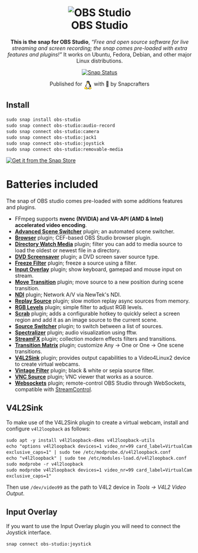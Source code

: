 <h1 align="center">
  <img src="https://avatars1.githubusercontent.com/u/7725691?v=3&s=256" alt="OBS Studio">
  <br />
  OBS Studio
</h1>

<p align="center"><b>This is the snap for OBS Studio</b>, <i>“Free and open source software for live streaming and screen recording; the snap comes pre-loaded with extra features and plugins!”</i> It works on Ubuntu, Fedora, Debian, and other major Linux distributions.</p>

<p align="center">
<a href="https://build.snapcraft.io/user/snapcrafters/obs-studio"><img src="https://build.snapcraft.io/badge/snapcrafters/obs-studio.svg" alt="Snap Status"></a>
</p>

<!-- Uncomment and modify this when you have a screenshot
![my-snap-name](screenshot.png?raw=true "my-snap-name")
-->

<p align="center">Published for <img src="https://raw.githubusercontent.com/anythingcodes/slack-emoji-for-techies/gh-pages/emoji/tux.png" align="top" width="24" /> with 💝 by Snapcrafters</p>

## Install

    sudo snap install obs-studio
    sudo snap connect obs-studio:audio-record
    sudo snap connect obs-studio:camera
    sudo snap connect obs-studio:jack1
    sudo snap connect obs-studio:joystick
    sudo snap connect obs-studio:removable-media

[![Get it from the Snap Store](https://snapcraft.io/static/images/badges/en/snap-store-black.svg)](https://snapcraft.io/obs-studio)

# Batteries included

The snap of OBS studio comes pre-loaded with some additions features and plugins.

  * FFmpeg supports **nvenc (NVIDIA) and VA-API (AMD & Intel) accelerated video encoding**.
  * **[Advanced Scene Switcher](https://github.com/WarmUpTill/SceneSwitcher)** plugin; an automated scene switcher.
  * **[Browser](https://github.com/obsproject/obs-browser)** plugin; CEF-based OBS Studio browser plugin.
  * **[Directory Watch Media](https://github.com/exeldro/obs-dir-watch-media)** plugin; filter you can add to media source to load the oldest or newest file in a directory.
  * **[DVD Screensaver](https://github.com/univrsal/dvds3)** plugin; a DVD screen saver source type.
  * **[Freeze Filter](https://github.com/exeldro/obs-freeze-filter)** plugin; freeze a source using a filter.
  * **[Input Overlay](https://github.com/univrsal/input-overlay)** plugin; show keyboard, gamepad and mouse input on stream.
  * **[Move Transition](https://github.com/exeldro/obs-move-transition)** plugin; move source to a new position during scene transition.
  * **[NDI](https://github.com/Palakis/obs-ndi)** plugin; Network A/V via NewTek's NDI.
  * **[Replay Source](https://github.com/exeldro/obs-replay-source)** plugin; slow motion replay async sources from memory.
  * **[RGB Levels](https://github.com/petrifiedpenguin/obs-rgb-levels-filter)** plugin; simple filter to adjust RGB levels.
  * **[Scrab](https://github.com/univrsal/scrab)** plugin; adds a configurable hotkey to quickly select a screen region and add it as an image source to the current scene.
  * **[Source Switcher](https://github.com/exeldro/obs-source-switcher)** plugin; to switch between a list of sources.
  * **[Spectralizer](https://github.com/univrsal/spectralizer)** plugin; audio visualization using fftw.
  * **[StreamFX](https://github.com/Xaymar/obs-StreamFX)** plugin; collection modern effects filters and transitions.
  * **[Transition Matrix](https://github.com/admshao/obs-transition-matrix)** plugin; customize Any -> One or One -> One scene transitions.
  * **[V4L2Sink](https://github.com/CatxFish/obs-v4l2sink)** plugin; provides output capabilities to a Video4Linux2 device to create virtual webcams.
  * **[Vintage Filter](https://github.com/cg2121/obs-vintage-filter)** plugin; black & white or sepia source filter.
  * **[VNC Source](https://github.com/norihiro/obs-vnc)** plugin; VNC viewer that works as a source.
  * **[Websockets](https://github.com/Palakis/obs-websocket)** plugin; remote-control OBS Studio through WebSockets, compatible with [StreamControl](https://play.google.com/store/apps/details?id=dev.t4ils.obs_remote&hl=en).

## V4L2Sink

To make use of the V4L2Sink plugin to create a virtual webcam, install
and configure `v4l2loopback` as follows:

```
sudo apt -y install v4l2loopback-dkms v4l2loopback-utils
echo "options v4l2loopback devices=1 video_nr=99 card_label=VirtualCam exclusive_caps=1" | sudo tee /etc/modprobe.d/v4l2loopback.conf
echo "v4l2loopback" | sudo tee /etc/modules-load.d/v4l2loopback.conf
sudo modprobe -r v4l2loopback
sudo modprobe v4l2loopback devices=1 video_nr=99 card_label=VirtualCam exclusive_caps=1"
```

Then use `/dev/video99` as the path to V4L2 device in *Tools -> V4L2 Video Output*.

## Input Overlay

If you want to use the Input Overlay plugin you will need to connect the Joystick interface.

```
snap connect obs-studio:joystick
```